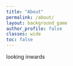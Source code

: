 ```yaml
---
title: "About"
permalink: /about/
layout: background_game
author_profile: false
classes: wide
toc: false
---
```


looking inwards
